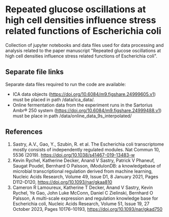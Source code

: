 # Repeated glucose oscillations at high cell densities influence stress related functions of Escherichia coli

Collection of jupyter notebooks and data files used for data processing and analysis related to the paper manuscript "Repeated glucose oscillations at high cell densities influence stress related functions of Escherichia coli".

## Separate file links

Separate data files required to run the code are available:

- ICA data objects (https://doi.org/10.6084/m9.figshare.24999605.v1) must be placed in path /data/ica_data/.
- Online fermentation data from the experiment runs in the Sartorius Ambr® 250 system (https://doi.org/10.6084/m9.figshare.24999488.v1) must be place in path /data/online_data_9s_interpolated/

## References
1. Sastry, A.V., Gao, Y., Szubin, R. et al. The Escherichia coli transcriptome mostly consists of independently regulated modules. Nat Commun 10, 5536 (2019). https://doi.org/10.1038/s41467-019-13483-w
2. Kevin Rychel, Katherine Decker, Anand V Sastry, Patrick V Phaneuf, Saugat Poudel, Bernhard O Palsson, iModulonDB: a knowledgebase of microbial transcriptional regulation derived from machine learning, Nucleic Acids Research, Volume 49, Issue D1, 8 January 2021, Pages D112–D120, https://doi.org/10.1093/nar/gkaa810
3. Cameron R Lamoureux, Katherine T Decker, Anand V Sastry, Kevin Rychel, Ye Gao, John Luke McConn, Daniel C Zielinski, Bernhard O Palsson, A multi-scale expression and regulation knowledge base for Escherichia coli, Nucleic Acids Research, Volume 51, Issue 19, 27 October 2023, Pages 10176–10193, https://doi.org/10.1093/nar/gkad750
